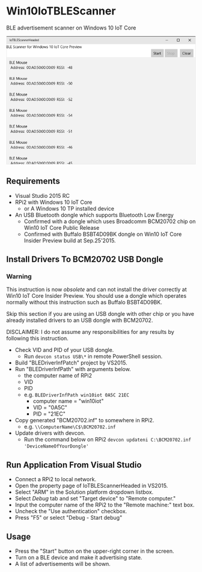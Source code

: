 # Win10IoTBLEScanner
BLE advertisement scanner on Windows 10 IoT Core

![screen](screen.png)

## Requirements
* Visual Studio 2015 RC
* RPi2 with Windows 10 IoT Core
	- or A Windows 10 TP installed device
* An USB Bluetooth dongle which supports Bluetooth Low Energy
	- Confirmed with a dongle which uses Broadcomm BCM20702 chip on Win10 IoT Core Public Release
	- Confirmed with Buffalo BSBT4D09BK dongle on Win10 IoT Core Insider Preview build at Sep.25'2015.

## Install Drivers To BCM20702 USB Dongle

### Warning
This instruction is now *obsolete* and can not install the driver correctly at Win10 IoT Core Insider Preview.
You should use a dongle which operates normally without this instruction such as Buffalo BSBT4D09BK.

Skip this section if you are using an USB dongle with other chip or you have already installed drivers to an USB dongle with BCM20702.

DISCLAIMER: I do not assume any responsibilities for any results by following this instruction.

* Check VID and PID of your USB dongle.
    - Run `devcon status USB\*` in remote PowerShell session.
* Build "BLEDriverInfPatch" project by VS2015.
* Run "BLEDriverInfPath" with arguments below.
    - the computer name of RPi2
    - VID
    - PID
    - e.g. `BLEDriverInfPath win10iot 0A5C 21EC`
        + computer name = "win10iot"
        + VID = "0A5C"
        + PID = "21EC" 
* Copy generated "BCM20702.inf" to somewhere in RPi2.
    - e.g. `\\ComputerName\C$\BCM20702.inf`
* Update drivers with devcon.
    * Run the command below on RPi2
        `devcon updateni C:\BCM20702.inf 'DeviceNameOfYourDongle'`

## Run Application From Visual Studio
* Connect a RPi2 to local network.
* Open the property page of IoTBLEScannerHeaded in VS2015.
* Select "ARM" in the Solution platform dropdown listbox.
* Select *Debug* tab and set "Target device" to "Remote computer."
* Input the computer name of the RPi2 to the "Remote machine:" text box.
* Uncheck the "Use authentication" checkbox.
* Press "F5" or select "Debug - Start debug"

## Usage
* Press the "Start" button on the upper-right corner in the screen.
* Turn on a BLE device and make it advertising state.
* A list of advertisements will be shown.


